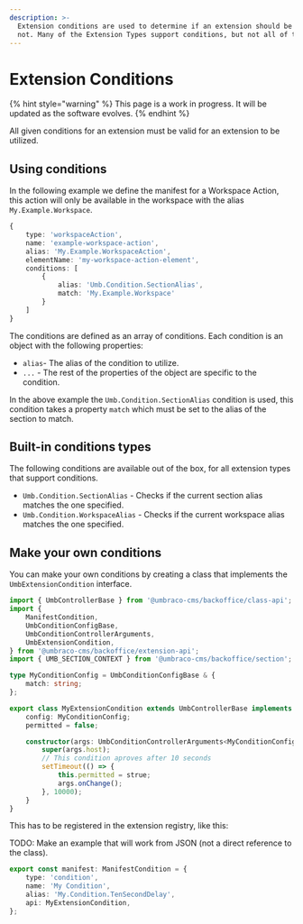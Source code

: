 ```yaml
---
description: >-
  Extension conditions are used to determine if an extension should be used or
  not. Many of the Extension Types support conditions, but not all of them.
---
```


# Extension Conditions

{% hint style="warning" %}
This page is a work in progress. It will be updated as the software evolves.
{% endhint %}

All given conditions for an extension must be valid for an extension to be utilized.

## Using conditions <a href="#using-conditions" id="using-conditions"></a>

In the following example we define the manifest for a Workspace Action, this action will only be available in the workspace with the alias `My.Example.Workspace`.

```typescript
{
	type: 'workspaceAction',
	name: 'example-workspace-action',
	alias: 'My.Example.WorkspaceAction',
	elementName: 'my-workspace-action-element',
	conditions: [
		{
			alias: 'Umb.Condition.SectionAlias',
			match: 'My.Example.Workspace'
		}
	]
}
```

The conditions are defined as an array of conditions. Each condition is an object with the following properties:

* `alias`- The alias of the condition to utilize.
* `...` - The rest of the properties of the object are specific to the condition.

In the above example the `Umb.Condition.SectionAlias` condition is used, this condition takes a property `match` which must be set to the alias of the section to match.

## Built-in conditions types <a href="#core-conditions-types" id="core-conditions-types"></a>

The following conditions are available out of the box, for all extension types that support conditions.

* `Umb.Condition.SectionAlias` - Checks if the current section alias matches the one specified.
* `Umb.Condition.WorkspaceAlias` - Checks if the current workspace alias matches the one specified.

## Make your own conditions <a href="#make-your-own-conditions" id="make-your-own-conditions"></a>

You can make your own conditions by creating a class that implements the `UmbExtensionCondition` interface.

```typescript
import { UmbControllerBase } from '@umbraco-cms/backoffice/class-api';
import {
	ManifestCondition,
	UmbConditionConfigBase,
	UmbConditionControllerArguments,
	UmbExtensionCondition,
} from '@umbraco-cms/backoffice/extension-api';
import { UMB_SECTION_CONTEXT } from '@umbraco-cms/backoffice/section';

type MyConditionConfig = UmbConditionConfigBase & {
	match: string;
};

export class MyExtensionCondition extends UmbControllerBase implements UmbExtensionCondition {
	config: MyConditionConfig;
	permitted = false;

	constructor(args: UmbConditionControllerArguments<MyConditionConfig>) {
		super(args.host);
		// This condition aproves after 10 seconds
		setTimeout(() => {
			this.permitted = strue;
			args.onChange();
		}, 10000);
	}
}
```

This has to be registered in the extension registry, like this:

TODO: Make an example that will work from JSON (not a direct reference to the class).

```typescript
export const manifest: ManifestCondition = {
	type: 'condition',
	name: 'My Condition',
	alias: 'My.Condition.TenSecondDelay',
	api: MyExtensionCondition,
};
```

